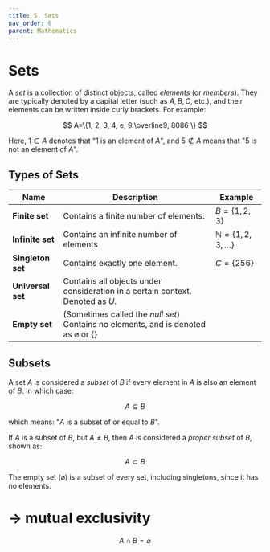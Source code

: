 ```yaml
---
title: 5. Sets
nav_order: 6
parent: Mathematics
---
```

# Sets

A *set* is a collection of distinct objects, called *elements* (or *members*). They are typically denoted by a capital letter (such as $A, B, C,$ etc.), and their elements can be written inside curly brackets. For example:

$$
A=\{1, 2, 3, 4, e, 9.\overline9, 8086 \}
$$

Here, $1 \in A$ denotes that "$1$ is an element of $A$", and $5 \notin A$ means that "$5$ is not an element of $A$".



## Types of Sets

| Name              | Description                                                                                       | Example                          |
| ----------------- | ------------------------------------------------------------------------------------------------- | -------------------------------- |
| **Finite set**    | Contains a finite number of elements.                                                             | $B=\{1, 2, 3\}$                  |
| **Infinite set**  | Contains an infinite number of elements                                                           | $\mathbb{N}= \{1, 2, 3, \dots\}$ |
| **Singleton set** | Contains exactly one element.                                                                     | $C=\{256\}$                      |
| **Universal set** | Contains all objects under consideration in a certain context. Denoted as $U$.                    |                                  |
| **Empty set**     | (Sometimes called the *null set*) Contains no elements, and is denoted as $\varnothing$ or $\{\}$ |                                  |

## Subsets

A set $A$ is considered a *subset* of $B$ if every element in $A$ is also an element of $B$. In which case:

$$
A \subseteq B
$$

which means: "$A$ is a subset of or equal to $B$".

If $A$ is a subset of $B$, but $A \neq B$, then $A$ is considered a *proper subset* of $B$, shown as:

$$
A \subset B
$$

The empty set ($\varnothing$) is a subset of every set, including singletons, since it has no elements.




# -> mutual exclusivity

$$
A \cap B = \varnothing
$$